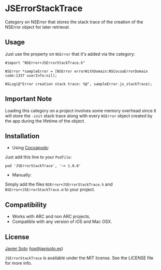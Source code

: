 JSErrorStackTrace
=================

Category on NSError that stores the stack trace of the creation of the NSError object for later retrieval.

## Usage

Just use the property on `NSError` that it's added via the category:

```objc
#import "NSError+JSErrorStackTrace.h"

NSError *sampleError = [NSError errorWithDomain:NSCocoaErrorDomain code:1337 userInfo:nil];

NSLog(@"Error creation stack trace: %@", sampleError.js_stackTrace);
```

## Important Note
Loading this category on a project involves some memory overhead since it will store the `-init` stack trace along with every `NSError` object created by the app during the lifetime of the object.

## Installation

- Using [Cocoapods](http://cocoapods.org/):

Just add this line to your `Podfile`:

```
pod 'JSErrorStackTrace', '~> 1.0.0'
```

- Manually:

Simply add the files `NSError+JSErrorStackTrace.h` and `NSError+JSErrorStackTrace.m` to your project.

## Compatibility
- Works with ARC and non ARC projects.
- Compatible with any version of iOS and Mac OSX.

## License
[Javier Soto](http://twitter.com/javisoto) (ios@javisoto.es)

`JSErrorStackTrace` is available under the MIT license. See the LICENSE file for more info.
